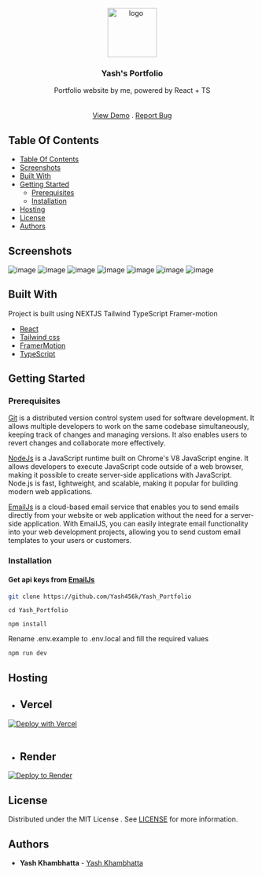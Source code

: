<p align="center">
  <a href="https://github.com/Yash456k/Yash_Portfolio">
    <img style="height:100px;" src="https://github.com/user-attachments/assets/fd2ebae4-fa3f-45c2-8651-377e58c6a1f2" alt="logo" />
  </a>
  <br/>
  <h3 align="center">Yash's Portfolio</h3>
  <p align="center">
    Portfolio website by me, powered by React + TS
    <br/>
    <br/>
    <br/>
    <a target="_blank" href="https://yashkportfolio.vercel.app/">View Demo</a>
    .
    <a target="_blank" href="https://github.com/Yash456k/Yash_Portfolio/issues">Report Bug</a>
  </p>
</p>



## Table Of Contents

- [Table Of Contents](#table-of-contents)
- [Screenshots](#screenshots)
- [Built With](#built-with)
- [Getting Started](#getting-started)
  - [Prerequisites](#prerequisites)
  - [Installation](#installation)
- [Hosting](#hosting)
- [License](#license)
- [Authors](#authors)

## Screenshots

![image](https://github.com/user-attachments/assets/1ba55bb2-6ea7-482c-9f6b-4b769cd83e4b)
![image](https://github.com/user-attachments/assets/7b0320f3-d17c-4ca0-82b0-ccc7b58b60be)
![image](https://github.com/user-attachments/assets/4539e6b9-bbd1-429f-b0ea-bc187d8fcbee)
![image](https://github.com/user-attachments/assets/fb655ded-0aaf-447f-a8bb-07e54c78cbcb)
![image](https://github.com/user-attachments/assets/a480016b-46a8-4fae-9c33-5332744720c6)
![image](https://github.com/user-attachments/assets/20aa0b15-c0ab-4562-80a5-57c738af4deb)
![image](https://github.com/user-attachments/assets/c74dcf0a-6836-4e8e-8ee1-b4a58af15079)









## Built With

Project is built using NEXTJS Tailwind TypeScript Framer-motion 

* [React](https://react.dev/)
* [Tailwind css](https://tailwindcss.com/)
* [FramerMotion](https://www.framer.com/motion/)
* [TypeScript](https://www.typescriptlang.org/)


## Getting Started


### Prerequisites

<a href="https://git-scm.com/downloads" >Git</a> is a distributed version control system used for software development. It allows multiple developers to work on the same codebase simultaneously, keeping track of changes and managing versions. It also enables users to revert changes and collaborate more effectively.

<a href="https://nodejs.org/en/download/">NodeJs</a> is a JavaScript runtime built on Chrome's V8 JavaScript engine. It allows developers to execute JavaScript code outside of a web browser, making it possible to create server-side applications with JavaScript. Node.js is fast, lightweight, and scalable, making it popular for building modern web applications.

<a href="https://www.emailjs.com/" >EmailJs</a>  is a cloud-based email service that enables you to send emails directly from your website or web application without the need for a server-side application. With EmailJS, you can easily integrate email functionality into your web development projects, allowing you to send custom email templates to your users or customers.

### Installation

<h4>Get api keys from <a href="https://www.emailjs.com/">EmailJs</a></h4>

```sh
git clone https://github.com/Yash456k/Yash_Portfolio
 ```
 ```
cd Yash_Portfolio
  ```
  ```
npm install
  ```

Rename .env.example to .env.local and fill the required values 

```sh
npm run dev
 ```



## Hosting 
* ## Vercel

[![Deploy with Vercel](https://vercel.com/button)](https://vercel.com/)
<br/>
<br/>
* ## Render

[![Deploy to Render](https://render.com/images/deploy-to-render-button.svg)](https://render.com/)

## License

Distributed under the MIT License . See [LICENSE](https://github.com/Yash456k/Yash_Portfolio/blob/main/LICENSE) for more information.

## Authors

* **Yash Khambhatta** - [Yash Khambhatta](https://github.com/Yash456k)
